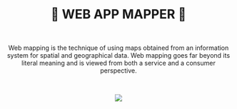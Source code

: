 <br>
  <h1 align="center">🧩 WEB APP MAPPER 🧩</h1>
<br>

<p align="center">
  Web mapping is the technique of using maps obtained from an information system for spatial and geographical data. Web mapping goes far beyond its literal meaning and is   viewed from both a service and a consumer perspective.
</p>

<br>

<p align="center">
  <img src="https://user-images.githubusercontent.com/59760485/197598618-75dc2457-c35b-4fe2-b40f-f8f97e6a00a8.jpg">
</p>
